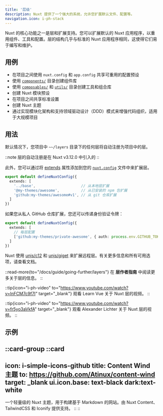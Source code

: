```yaml
---
title: '层级'
description: Nuxt 提供了一个强大的系统，允许您扩展默认文件、配置等。
navigation.icon: i-ph-stack
---
```


Nuxt 的核心功能之一是层和扩展支持。您可以扩展默认的 Nuxt 应用程序，以重用组件、工具和配置。层的结构几乎与标准的 Nuxt 应用程序相同，这使得它们易于编写和维护。

## 用例

- 在项目之间使用 `nuxt.config` 和 `app.config` 共享可重用的配置预设
- 使用 [`components/`](/docs/guide/directory-structure/components) 目录创建组件库
- 使用 [`composables/`](/docs/guide/directory-structure/composables) 和 [`utils/`](/docs/guide/directory-structure/utils) 目录创建工具和组合库
- 创建 Nuxt 模块预设
- 在项目之间共享标准设置
- 创建 Nuxt 主题
- 通过实现模块化架构和支持领域驱动设计（DDD）模式来增强代码组织，适用于大规模项目

## 用法

默认情况下，您项目中 `~~/layers` 目录下的任何层将自动注册为项目中的层。

::note
层的自动注册是在 Nuxt v3.12.0 中引入的
::

此外，您可以通过将 [extends](/docs/api/nuxt-config#extends) 属性添加到您的 [`nuxt.config`](/docs/guide/directory-structure/nuxt-config) 文件中来扩展层。

```ts [nuxt.config.ts]
export default defineNuxtConfig({
  extends: [
    '../base',                     // 从本地层扩展
    '@my-themes/awesome',          // 从已安装的 npm 包扩展
    'github:my-themes/awesome#v1', // 从 git 仓库扩展
  ]
})
```

如果您从私人 GitHub 仓库扩展，您还可以传递身份验证令牌：

```ts [nuxt.config.ts]
export default defineNuxtConfig({
  extends: [
    // 每层配置
    ['github:my-themes/private-awesome', { auth: process.env.GITHUB_TOKEN }]
  ]
})
```

Nuxt 使用 [unjs/c12](https://c12.unjs.io) 和 [unjs/giget](https://giget.unjs.io) 来扩展远程层。有关更多信息和所有可用选项，请查看文档。

::read-more{to="/docs/guide/going-further/layers"}
在 **层作者指南** 中阅读更多关于层的信息。
::

::tip{icon="i-ph-video" to="https://www.youtube.com/watch?v=lnFCM7c9f7I" target="_blank"}
观看 Learn Vue 关于 Nuxt 层的视频。
::

::tip{icon="i-ph-video" to="https://www.youtube.com/watch?v=fr5yo3aVkfA" target="_blank"}
观看 Alexander Lichter 关于 Nuxt 层的视频。
::

## 示例

::card-group
  ::card
  ---
  icon: i-simple-icons-github
  title: Content Wind 主题
  to: https://github.com/Atinux/content-wind
  target: _blank
  ui.icon.base: text-black dark:text-white
  ---
  一个轻量级的 Nuxt 主题，用于构建基于 Markdown 的网站。由 Nuxt Content、TailwindCSS 和 Iconify 提供支持。
  ::
::
